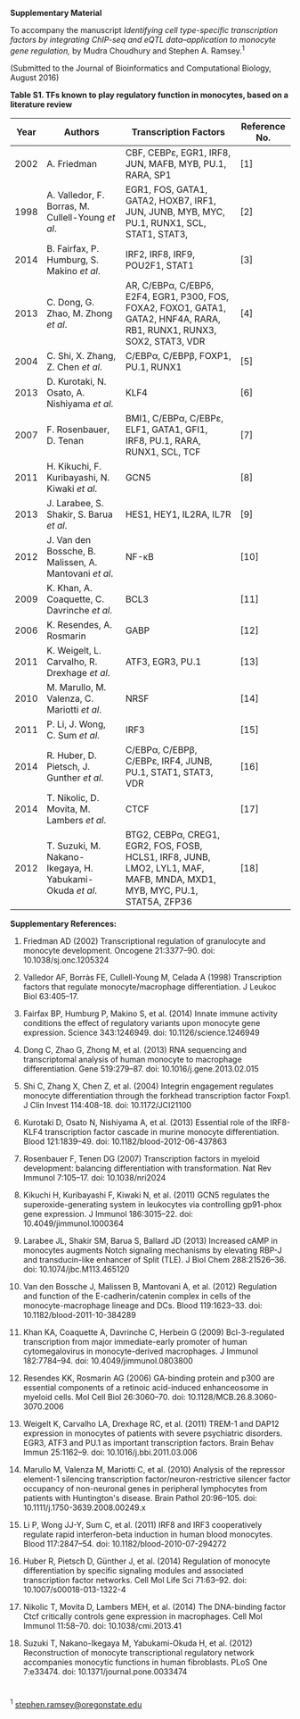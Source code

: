 **Supplementary Material**

To accompany the manuscript _Identifying cell type-specific transcription factors by integrating ChIP-seq and eQTL data–application to monocyte gene regulation,_ by Mudra Choudhury and Stephen A. Ramsey.<sup>1</sup>

(Submitted to the Journal of Bioinformatics and Computational Biology, August 2016)

**Table S1. TFs known to play regulatory function in monocytes, based on a literature review**

| Year | Authors | Transcription Factors | Reference No. |
| --- | --- | --- | --- |
| 2002 | A. Friedman | CBF, CEBPε, EGR1, IRF8, JUN, MAFB, MYB, PU.1, RARA, SP1 | [1] |
| 1998 | A. Valledor, F. Borras, M. Cullell-Young _et al_. | EGR1, FOS, GATA1, GATA2, HOXB7, IRF1, JUN, JUNB, MYB, MYC, PU.1, RUNX1, SCL, STAT1, STAT3, | [2] |
| 2014 | B. Fairfax, P. Humburg, S. Makino _et al_. | IRF2, IRF8, IRF9, POU2F1, STAT1 | [3] |
| 2013 | C. Dong, G. Zhao, M. Zhong _et al_. | AR, C/EBPα, C/EBPδ, E2F4, EGR1, P300, FOS, FOXA2, FOXO1, GATA1, GATA2, HNF4A, RARA, RB1, RUNX1, RUNX3, SOX2, STAT3, VDR | [4] |
| 2004 | C. Shi, X. Zhang, Z. Chen _et al_. | C/EBPα, C/EBPβ, FOXP1, PU.1, RUNX1 | [5] |
| 2013 | D. Kurotaki, N. Osato, A. Nishiyama _et al_. | KLF4 | [6] |
| 2007 | F. Rosenbauer, D. Tenan | BMI1, C/EBPα, C/EBPε, ELF1, GATA1, GFI1, IRF8, PU.1, RARA, RUNX1, SCL, TCF | [7] |
| 2011 | H. Kikuchi, F. Kuribayashi, N. Kiwaki _et al_. | GCN5 | [8] |
| 2013 | J. Larabee, S. Shakir, S. Barua _et al_. | HES1, HEY1, IL2RA, IL7R | [9] |
| 2012 | J. Van den Bossche, B. Malissen, A. Mantovani _et al_. | NF-κB | [10] |
| 2009 | K. Khan, A. Coaquette, C. Davrinche _et al_. | BCL3 | [11] |
| 2006 | K. Resendes, A. Rosmarin | GABP | [12] |
| 2011 | K. Weigelt, L. Carvalho, R. Drexhage _et al_. | ATF3, EGR3, PU.1 | [13] |
| 2010 | M. Marullo, M. Valenza, C. Mariotti _et al_. | NRSF | [14] |
| 2011 | P. Li, J. Wong, C. Sum _et al_. | IRF3 | [15] |
| 2014 | R. Huber, D. Pietsch, J. Gunther _et al_. | C/EBPα, C/EBPβ, C/EBPε, IRF4, JUNB, PU.1, STAT1, STAT3, VDR | [16] |
| 2014 | T. Nikolic, D. Movita, M. Lambers _et al_. | CTCF | [17] |
| 2012 | T. Suzuki, M. Nakano-Ikegaya, H. Yabukami-Okuda _et al_. | BTG2, CEBPα, CREG1, EGR2, FOS, FOSB, HCLS1, IRF8, JUNB, LMO2, LYL1, MAF, MAFB, MNDA, MXD1, MYB, MYC, PU.1, STAT5A, ZFP36 | [18] |



**Supplementary References:**

1. Friedman AD (2002) Transcriptional regulation of granulocyte and monocyte development. Oncogene 21:3377–90. doi: 10.1038/sj.onc.1205324

2. Valledor AF, Borràs FE, Cullell-Young M, Celada A (1998) Transcription factors that regulate monocyte/macrophage differentiation. J Leukoc Biol 63:405–17.

3. Fairfax BP, Humburg P, Makino S, et al. (2014) Innate immune activity conditions the effect of regulatory variants upon monocyte gene expression. Science 343:1246949. doi: 10.1126/science.1246949

4. Dong C, Zhao G, Zhong M, et al. (2013) RNA sequencing and transcriptomal analysis of human monocyte to macrophage differentiation. Gene 519:279–87. doi: 10.1016/j.gene.2013.02.015

5. Shi C, Zhang X, Chen Z, et al. (2004) Integrin engagement regulates monocyte differentiation through the forkhead transcription factor Foxp1. J Clin Invest 114:408–18. doi: 10.1172/JCI21100

6. Kurotaki D, Osato N, Nishiyama A, et al. (2013) Essential role of the IRF8-KLF4 transcription factor cascade in murine monocyte differentiation. Blood 121:1839–49. doi: 10.1182/blood-2012-06-437863

7. Rosenbauer F, Tenen DG (2007) Transcription factors in myeloid development: balancing differentiation with transformation. Nat Rev Immunol 7:105–17. doi: 10.1038/nri2024

8. Kikuchi H, Kuribayashi F, Kiwaki N, et al. (2011) GCN5 regulates the superoxide-generating system in leukocytes via controlling gp91-phox gene expression. J Immunol 186:3015–22. doi: 10.4049/jimmunol.1000364

9. Larabee JL, Shakir SM, Barua S, Ballard JD (2013) Increased cAMP in monocytes augments Notch signaling mechanisms by elevating RBP-J and transducin-like enhancer of Split (TLE). J Biol Chem 288:21526–36. doi: 10.1074/jbc.M113.465120

10. Van den Bossche J, Malissen B, Mantovani A, et al. (2012) Regulation and function of the E-cadherin/catenin complex in cells of the monocyte-macrophage lineage and DCs. Blood 119:1623–33. doi: 10.1182/blood-2011-10-384289

11. Khan KA, Coaquette A, Davrinche C, Herbein G (2009) Bcl-3-regulated transcription from major immediate-early promoter of human cytomegalovirus in monocyte-derived macrophages. J Immunol 182:7784–94. doi: 10.4049/jimmunol.0803800

12. Resendes KK, Rosmarin AG (2006) GA-binding protein and p300 are essential components of a retinoic acid-induced enhanceosome in myeloid cells. Mol Cell Biol 26:3060–70. doi: 10.1128/MCB.26.8.3060-3070.2006

13. Weigelt K, Carvalho LA, Drexhage RC, et al. (2011) TREM-1 and DAP12 expression in monocytes of patients with severe psychiatric disorders. EGR3, ATF3 and PU.1 as important transcription factors. Brain Behav Immun 25:1162–9. doi: 10.1016/j.bbi.2011.03.006

14. Marullo M, Valenza M, Mariotti C, et al. (2010) Analysis of the repressor element-1 silencing transcription factor/neuron-restrictive silencer factor occupancy of non-neuronal genes in peripheral lymphocytes from patients with Huntington's disease. Brain Pathol 20:96–105. doi: 10.1111/j.1750-3639.2008.00249.x

15. Li P, Wong JJ-Y, Sum C, et al. (2011) IRF8 and IRF3 cooperatively regulate rapid interferon-beta induction in human blood monocytes. Blood 117:2847–54. doi: 10.1182/blood-2010-07-294272

16. Huber R, Pietsch D, Günther J, et al. (2014) Regulation of monocyte differentiation by specific signaling modules and associated transcription factor networks. Cell Mol Life Sci 71:63–92. doi: 10.1007/s00018-013-1322-4

17. Nikolic T, Movita D, Lambers MEH, et al. (2014) The DNA-binding factor Ctcf critically controls gene expression in macrophages. Cell Mol Immunol 11:58–70. doi: 10.1038/cmi.2013.41

18. Suzuki T, Nakano-Ikegaya M, Yabukami-Okuda H, et al. (2012) Reconstruction of monocyte transcriptional regulatory network accompanies monocytic functions in human fibroblasts. PLoS One 7:e33474. doi: 10.1371/journal.pone.0033474

#
<sup>1</sup> stephen.ramsey@oregonstate.edu
